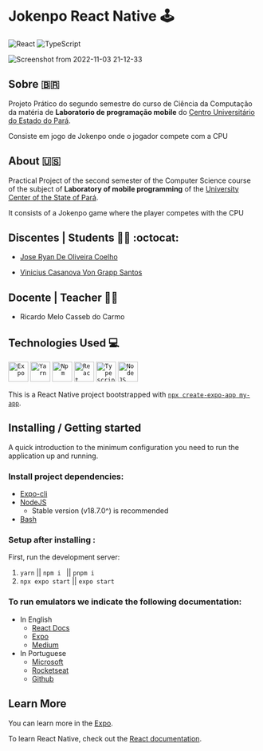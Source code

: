 # Jokenpo React Native :joystick:
![React](https://badges.aleen42.com/src/react.svg)
![TypeScript](https://badges.aleen42.com/src/typescript.svg) 

![Screenshot from 2022-11-03 21-12-33](https://user-images.githubusercontent.com/66662333/199860704-41a1d14a-0a0d-4241-8950-ba9ee1a0d929.png)

## Sobre :brazil:
Projeto Prático do segundo semestre do curso de Ciência da Computação da matéria de **Laboratorio de programação mobile** do [Centro Universitário do Estado do Pará](https://www.cesupa.br/). 

Consiste em jogo de Jokenpo onde o jogador compete com a CPU

## About :us:
Practical Project of the second semester of the Computer Science course of the subject of **Laboratory of mobile programming** of the [University Center of the State of Pará](https://www.cesupa.br/).

It consists of a Jokenpo game where the player competes with the CPU

## Discentes | Students :man_technologist: :octocat:

- [Jose Ryan De Oliveira Coelho](https://github.com/RyanOlivrDev)

- [Vinicius Casanova Von Grapp Santos](https://github.com/Vini-Casanova)

## Docente | Teacher :man_teacher: 

- Ricardo Melo Casseb do Carmo

## Technologies Used :computer:
<code><img width="40px" src="https://user-images.githubusercontent.com/66662333/199860969-557fcc23-5b53-4d66-af01-219a4920ec23.svg" title = "Expo"/></code>
<code><img width="40px" src="https://cdn.jsdelivr.net/gh/devicons/devicon/icons/yarn/yarn-original.svg" title = "Yarn"/></code>
<code><img width="40px" src="https://cdn.jsdelivr.net/gh/devicons/devicon/icons/npm/npm-original-wordmark.svg" title = "Npm"/></code>
<code><img width="40px" src="https://cdn.jsdelivr.net/gh/devicons/devicon/icons/react/react-original.svg" title = "React"/></code>
<code><img width="40px" src="https://cdn.jsdelivr.net/gh/devicons/devicon/icons/typescript/typescript-original.svg" title = "Typescript"/></code>
<code><img width="40px" src="https://cdn.jsdelivr.net/gh/devicons/devicon/icons/nodejs/nodejs-original.svg" title = "NodeJS"/></code>

This is a React Native project bootstrapped with [`npx create-expo-app my-app`](https://docs.expo.dev/).

## Installing / Getting started

A quick introduction to the minimum configuration you need to run the application up and running.

### Install project dependencies:
- [Expo-cli](https://docs.expo.dev/get-started/installation/)
- [NodeJS](https://nodejs.org/) 
	- Stable version (v18.7.0^) is recommended 
- [Bash](https://git-scm.com/downloads)

### Setup after installing :

First, run the development server:

1. `yarn` || `npm i ` || `pnpm i`
2. `npx expo start` || `expo start`

### To run emulators we indicate the following documentation:
- In English
	- [React Docs](https://reactnative.dev/docs/0.66/environment-setup)
	- [Expo](https://docs.expo.dev/workflow/android-studio-emulator/)
	- [Medium](https://randerson112358.medium.com/setup-react-native-environment-for-ios-97bf7faadf77)
- In Portuguese
  - [Microsoft](https://docs.microsoft.com/pt-br/windows/dev-environment/javascript/react-native-for-android)  
  - [Rocketseat](https://react-native.rocketseat.dev/ "https://react-native.rocketseat.dev/")
  - [Github](https://github.com/AnthonyMRodrigues/docsreactnative/blob/master/docs/GettingStartedPortuguese.md)


## Learn More

You can learn more in the [Expo](https://docs.expo.dev/tutorial/planning/).

To learn React Native, check out the [React documentation](https://reactnative.dev/).
